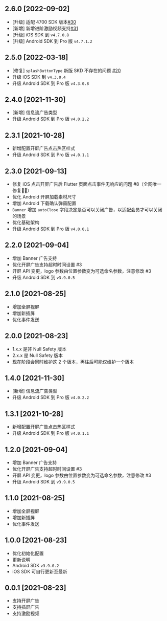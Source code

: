 ## 2.6.0 [2022-09-02]
* [升级] 适配 4700 SDK 版本[#30](https://github.com/FlutterAds/flutter_pangle_ads/issues/30)
* [新增] 新增进阶激励视频支持[#31](https://github.com/FlutterAds/flutter_pangle_ads/issues/31)
* [升级] iOS SDK 到 `v4.7.0.8`
* [升级] Android SDK 到 Pro 版 `v4.7.1.2`

## 2.5.0 [2022-03-18]
* [修复] `splashButtonType` 新版 SKD 不存在的问题 [#20](https://github.com/FlutterAds/flutter_pangle_ads/issues/20)
* 升级 iOS SDK 到 `v4.3.0.4`
* 升级 Android SDK 到 Pro 版 `v4.3.0.8`

## 2.4.0 [2021-11-30]
* [新增] 信息流广告类型
* 升级 Android SDK 到 Pro 版 `v4.0.2.2`

## 2.3.1 [2021-10-28]
* 新增配置开屏广告点击热区样式
* 升级 Android SDK 到 Pro 版 `v4.0.1.1`

## 2.3.0 [2021-09-13]
* 修复 iOS 点击开屏广告后 Flutter 页面点击事件无响应的问题 #8（全网唯一修复💪🏻）
* 优化 Android 开屏加载素材尺寸
* 增加 Android 下载确认弹窗配置
* `Banner` 增加 `autoClose` 字段决定是否可以关闭广告，以适配会员才可以关闭的场景
* 优化基础架构
* 升级 Android SDK 到 Pro 版 `v4.0.0.1`

## 2.2.0 [2021-09-04]
* 增加 Banner 广告支持
* 优化开屏广告支持超时时间设置 #3
* 开屏 API 变更，logo 参数由位置参数变为可选命名参数，注意修改 #3
* 升级 Android SDK 到 `v3.9.0.5`

## 2.1.0 [2021-08-25]
* 增加全屏视屏
* 增加新插屏
* 优化事件发送

## 2.0.0 [2021-08-23]
* 1.x.x 是非 Null Safety 版本
* 2.x.x 是 Null Safety 版本
* 现在阶段会同时维护这 2 个版本，再往后可能仅维护一个版本

## 1.4.0 [2021-11-30]
* [新增] 信息流广告类型
* 升级 Android SDK 到 Pro 版 `v4.0.2.2`

## 1.3.1 [2021-10-28]
* 新增配置开屏广告点击热区样式
* 升级 Android SDK 到 Pro 版 `v4.0.1.1`

## 1.2.0 [2021-09-04]
* 增加 Banner 广告支持
* 优化开屏广告支持超时时间设置 #3
* 开屏 API 变更，logo 参数由位置参数变为可选命名参数，注意修改 #3
* 升级 Android SDK 到 `v3.9.0.5`

## 1.1.0 [2021-08-25]
* 增加全屏视屏
* 增加新插屏
* 优化事件发送

## 1.0.0 [2021-08-23]
* 优化初始化配置
* 更新说明
* Android SDK `v3.9.0.2`
* iOS SDK 可自行更新至最新

## 0.0.1 [2021-08-23]
* 支持开屏广告
* 支持插屏广告
* 支持激励视频

